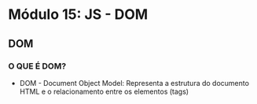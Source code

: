 # **Módulo 15: JS - DOM**

## **DOM**

### **O QUE É DOM?**
* DOM - Document Object Model: Representa a estrutura do documento HTML e o relacionamento entre os elementos (tags)